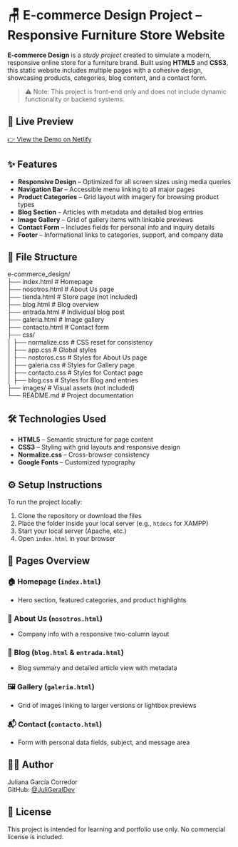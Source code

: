 # 🪑 E-commerce Design Project – Responsive Furniture Store Website

**E-commerce Design** is a *study project* created to simulate a modern, responsive online store for a furniture brand. Built using **HTML5** and **CSS3**, this static website includes multiple pages with a cohesive design, showcasing products, categories, blog content, and a contact form.

> ⚠️ Note: This project is front-end only and does not include dynamic functionality or backend systems.

## 🔗 Live Preview

[👉 View the Demo on Netlify](https://ecomerced-juligeraldev.netlify.app/)

## ✨ Features

- **Responsive Design** – Optimized for all screen sizes using media queries  
- **Navigation Bar** – Accessible menu linking to all major pages  
- **Product Categories** – Grid layout with imagery for browsing product types  
- **Blog Section** – Articles with metadata and detailed blog entries  
- **Image Gallery** – Grid of gallery items with linkable previews  
- **Contact Form** – Includes fields for personal info and inquiry details  
- **Footer** – Informational links to categories, support, and company data  

## 📁 File Structure

e-commerce_design/  
├── index.html               # Homepage  
├── nosotros.html            # About Us page  
├── tienda.html              # Store page (not included)  
├── blog.html                # Blog overview  
├── entrada.html             # Individual blog post  
├── galeria.html             # Image gallery  
├── contacto.html            # Contact form  
├── css/  
│   ├── normalize.css        # CSS reset for consistency  
│   ├── app.css              # Global styles  
│   ├── nostoros.css         # Styles for About Us page  
│   ├── galeria.css          # Styles for Gallery page  
│   ├── contacto.css         # Styles for Contact page  
│   ├── blog.css             # Styles for Blog and entries  
├── images/                  # Visual assets (not included)  
└── README.md                # Project documentation  

## 🛠️ Technologies Used

- **HTML5** – Semantic structure for page content  
- **CSS3** – Styling with grid layouts and responsive design  
- **Normalize.css** – Cross-browser consistency  
- **Google Fonts** – Customized typography  

## ⚙️ Setup Instructions

To run the project locally:

1. Clone the repository or download the files  
2. Place the folder inside your local server (e.g., `htdocs` for XAMPP)  
3. Start your local server (Apache, etc.)  
4. Open `index.html` in your browser  

## 📄 Pages Overview

### 🏠 Homepage (`index.html`)
- Hero section, featured categories, and product highlights

### 🧾 About Us (`nosotros.html`)
- Company info with a responsive two-column layout

### 📰 Blog (`blog.html` & `entrada.html`)
- Blog summary and detailed article view with metadata

### 🖼️ Gallery (`galeria.html`)
- Grid of images linking to larger versions or lightbox previews

### 📬 Contact (`contacto.html`)
- Form with personal data fields, subject, and message area

## 👩‍💻 Author

Juliana García Corredor  
GitHub: [@JuliGeralDev](https://github.com/JuliGeralDev)

## 📄 License

This project is intended for learning and portfolio use only. No commercial license is included.
